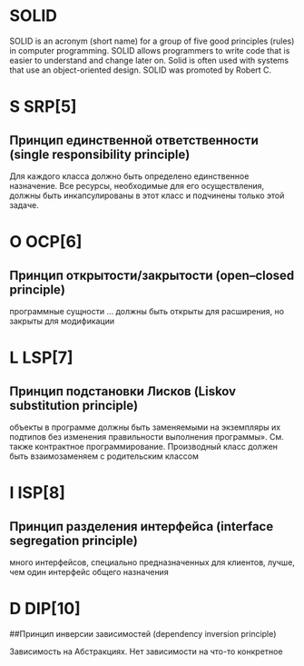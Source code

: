 # SOLID
SOLID is an acronym (short name) for a group of five good principles (rules) in computer programming. SOLID allows programmers to write code that is easier to understand and change later on. Solid is often used with systems that use an object-oriented design. SOLID was promoted by Robert C.

# S	SRP[5]	

## Принцип единственной ответственности (single responsibility principle)

Для каждого класса должно быть определено единственное назначение. Все ресурсы, необходимые для его осуществления, должны быть инкапсулированы в этот класс и подчинены только этой задаче.

# O	OCP[6]	

## Принцип открытости/закрытости (open–closed principle)

программные сущности … должны быть открыты для расширения, но закрыты для модификации

# L	LSP[7]	

## Принцип подстановки Лисков (Liskov substitution principle)

объекты в программе должны быть заменяемыми на экземпляры их подтипов без изменения правильности выполнения программы». См. также контрактное программирование.
Производный класс должен быть взаимозаменяем с родительским классом

# I	ISP[8]	

## Принцип разделения интерфейса (interface segregation principle)

много интерфейсов, специально предназначенных для клиентов, лучше, чем один интерфейс общего назначения

# D	DIP[10]	

##Принцип инверсии зависимостей (dependency inversion principle)

Зависимость на Абстракциях. Нет зависимости на что-то конкретное
